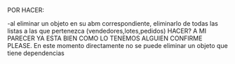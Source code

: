 POR HACER:


-al eliminar un objeto en su abm correspondiente, eliminarlo de todas las listas a las que pertenezca (vendedores,lotes,pedidos) HACER? A MI PARECER YA ESTA BIEN COMO LO TENEMOS ALGUIEN CONFIRME PLEASE. En este momento directamente no se puede eliminar un objeto que tiene dependencias

